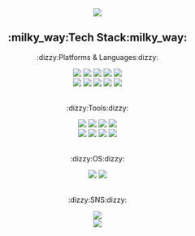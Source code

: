    <div align="center">
   <img src="https://capsule-render.vercel.app/api?type=waving&color=auto&height=200&section=header&text=ming%20github&fontSize=90" />
</div>


   <div align="center">
   <h2>:milky_way:Tech Stack:milky_way:</h2>
 <p> :dizzy:Platforms & Languages:dizzy:</p>

 <img src="https://img.shields.io/badge/Java-007396?style=flat&logo=Java&logoColor=white" />

 <img src="https://img.shields.io/badge/HTML5-E34F26?style=flat&logo=HTML5&logoColor=white" />

 <img src="https://img.shields.io/badge/CSS3-1572B6?style=flat&logo=CSS3&logoColor=white" />

 <img src="https://img.shields.io/badge/JavaScript-F7DF1E?style=flat&logo=JavaScript&logoColor=white"/>

 <img src="https://img.shields.io/badge/React-61DAFB?style=flat&logo=React&logoColor=white"/>
<br>
 <img src="https://img.shields.io/badge/jQuery-0769AD?style=flat&logo=jQuery&logoColor=white"/>

 <img src="https://img.shields.io/badge/Oracle-F80000?style=flat&logo=Oracle&logoColor=white"/>

 <img src="https://img.shields.io/badge/Spring-6DB33F?style=flat&logo=Spring&logoColor=white"/>

  <img src="https://img.shields.io/badge/JSON-000000?style=flat&logo=JSON&logoColor=white"/>
 
   <img src="https://img.shields.io/badge/Python-3776AB?style=flat&logo=Python&logoColor=white"/>
 <br>
<br>
  <p> :dizzy:Tools:dizzy:</p>

 <img src="https://img.shields.io/badge/Eclipse IDE-2C2255?style=flat&logo=Eclipse IDE&logoColor=white"/>

 <img src="https://img.shields.io/badge/Apache Tomcat-F8DC75?style=flat&logo=Apache Tomcat&logoColor=white"/>

 <img src="https://img.shields.io/badge/Visual Studio Code-007ACC?style=flat&logo=Visual Studio Code&logoColor=white"/>

 <img src="https://img.shields.io/badge/VirtualBox-183A61?style=flat&logo=VirtualBox&logoColor=white"/>
<br>
 <img src="https://img.shields.io/badge/Apache NetBeans IDE-1B6AC6?style=flat&logo=Apache NetBeans IDE&logoColor=white"/>
    <img src="https://img.shields.io/badge/Jupyter-F37626?style=flat&logo=Jupyter&logoColor=white"/>
<img src="https://img.shields.io/badge/GitHub-181717?style=flat&logo=GitHub&logoColor=white"/>
    <img src="https://img.shields.io/badge/PyCharm-000000?style=flat&logo=PyCharm&logoColor=white"/>

 <br>
  <br>
 
  <p> :dizzy:OS:dizzy:</p>
   <img src="https://img.shields.io/badge/Windows-0078D6?style=flat&logo=Windows&logoColor=white"/> 

   <img src="https://img.shields.io/badge/Linux-FCC624?style=flat&logo=Linux&logoColor=white"/>
  <br>
   <br>
 
<p>:dizzy:SNS:dizzy:</p>
    <img src="https://img.shields.io/badge/Instagram-E4405F?style=flat&logo=Instagram&logoColor=white"/>
</div>

 <div align="center">
   <img src="https://capsule-render.vercel.app/api?type=waving&color=auto&height=200&section=footer"/>
</div>
